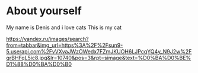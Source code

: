 # About yourself
My name is Denis and i love cats
This is my cat

https://yandex.ru/images/search?from=tabbar&img_url=https%3A%2F%2Fsun9-5.userapi.com%2FvVXvaJWzOWedx7FZmJKUOH6LJPcqYQ4y_N9J2w%2FqrBHFqL5ic8.jpg&lr=10740&pos=3&rpt=simage&text=%D0%BA%D0%BE%D1%88%D0%BA%D0%B0
